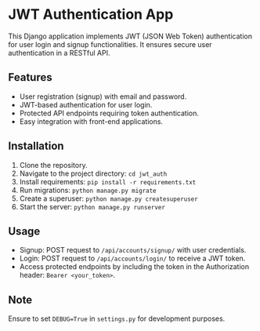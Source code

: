 # JWT Authentication App

This Django application implements JWT (JSON Web Token) authentication for user login and signup functionalities. It ensures secure user authentication in a RESTful API.

## Features
- User registration (signup) with email and password.
- JWT-based authentication for user login.
- Protected API endpoints requiring token authentication.
- Easy integration with front-end applications.

## Installation
1. Clone the repository.
2. Navigate to the project directory: `cd jwt_auth`
3. Install requirements: `pip install -r requirements.txt`
4. Run migrations: `python manage.py migrate`
5. Create a superuser: `python manage.py createsuperuser`
6. Start the server: `python manage.py runserver`

## Usage
- Signup: POST request to `/api/accounts/signup/` with user credentials.
- Login: POST request to `/api/accounts/login/` to receive a JWT token.
- Access protected endpoints by including the token in the Authorization header: `Bearer <your_token>`.

## Note
Ensure to set `DEBUG=True` in `settings.py` for development purposes.
